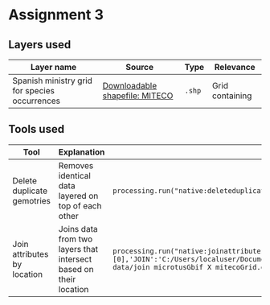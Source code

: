 # Assignment 3 
## Layers used 
| Layer name | Source | Type | Relevance | 
|---|---|---|---|
| Spanish ministry grid for species occurrences | [Downloadable shapefile: MITECO](https://www.miteco.gob.es/es/cartografia-y-sig/ide/descargas/biodiversidad/especies-art17-2013_2018.html) | `.shp` | Grid containing | 

## Tools used 
| Tool | Explanation | Processing history | 
|---|---|---|
| Delete duplicate gemotries |  Removes identical data layered on top of each other | ```processing.run("native:deleteduplicategeometries", {'INPUT':'C:/Users/localuser/Documents/GIS data/MITECO grid occurrences/ESArt17_EspeciesDistrib.shp','OUTPUT':'ogr:dbname=\'C:/Users/localuser/Documents/GIS data/clean_grid_occurrences.gpkg\' table="Clean grid Occurrences" (geom)'}) ``` | 
| Join attributes by location | Joins data from two layers that intersect based on their location | ```processing.run("native:joinattributesbylocation", {'INPUT':'C:/Users/localuser/Documents/GIS data/clean_grid_occurrences.gpkg\|layername=Clean grid Occurrences','PREDICATE':[0],'JOIN':'C:/Users/localuser/Documents/GISdata/microtus_arvalis_whole.gpkg\|layername=points_from_table','JOIN_FIELDS'['fid','scientificName','locality','stateProvince','day','month','year'],'METHOD':0,'DISCARD_NONMATCHING':False,'PREFIX':'','OUTPUT':'ogr:dbname=\'C:/Users/localuser/Documents/GIS data/join microtusGbif X mitecoGrid.gpkg\' table="joined_GbifPointsXMitecoGrid" (geom)'}) ``` | 
